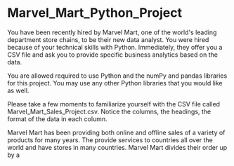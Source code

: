 # Marvel_Mart_Python_Project
You have been recently hired by Marvel Mart, one of the world's leading department store chains, to be their new data analyst. You were hired because of your technical skills with Python. Immediately, they offer you a CSV file and ask you to provide specific business analytics based on the data.   

You are allowed required to use Python and the numPy and pandas libraries for this project. You may use any other Python libraries that you would like as well. 

 Please take a few moments to familiarize yourself with the CSV file called  Marvel_Mart_Sales_Project.csv. Notice the columns, the headings, the format of the data in each column.   

Marvel Mart has been providing both online and offline sales of a variety of  products for many years. The provide services to countries all over the world and have stores in many countries. Marvel Mart divides their order up by a  
